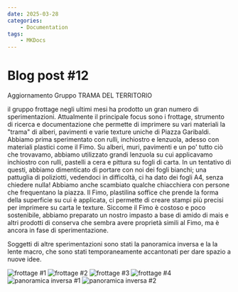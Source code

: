 ```yaml
---
date: 2025-03-28
categories:
    - Documentation
tags:
    - MKDocs
---
```


# Blog post #12 

Aggiornamento Gruppo TRAMA DEL TERRITORIO 

il gruppo frottage negli ultimi mesi ha prodotto un gran numero di sperimentazioni. Attualmente il principale focus sono i frottage, strumento di ricerca e documentazione che permette di imprimere su vari materiali la "trama" di alberi, pavimenti e varie texture uniche di Piazza Garibaldi. 
Abbiamo prima sperimentato con rulli, inchiostro e lenzuola, adesso con materiali plastici come il Fimo.
Su alberi, muri, pavimenti e un po' tutto ciò che trovavamo, abbiamo utilizzato grandi lenzuola su cui applicavamo inchiostro con rulli, pastelli a cera e pittura su fogli di carta.
In un tentativo di questi, abbiamo dimenticato di portare con noi dei fogli bianchi; una pattuglia di poliziotti, vedendoci in difficoltà, ci ha dato dei fogli A4, senza chiedere nulla! Abbiamo anche scambiato qualche chiacchiera con persone che frequentano la piazza.
Il Fimo, plastilina soffice che prende la forma della superficie su cui è applicata, ci permette di creare stampi più precisi per imprimere su carta le texture. Siccome il Fimo è costoso e poco sostenibile, abbiamo preparato un nostro impasto a base di amido di mais e altri prodotti di conserva che sembra avere proprietà simili al Fimo, ma è ancora in fase di sperimentazione. 

Soggetti di altre sperimentazioni sono stati la panoramica inversa e la la lente macro, che sono stati temporaneamente accantonati per dare spazio a nuove idee.

![frottage #1](assets/frottage-1.jpg)
![frottage #2](assets/frottage-2.jpg)
![frottage #3](assets/frottage-3.jpg)
![frottage #4](assets/frottage-4.jpg)
![panoramica inversa #1](assets/panoramica-1.jpg)
![panoramica inversa #2](assets/panoramica-2.jpg)